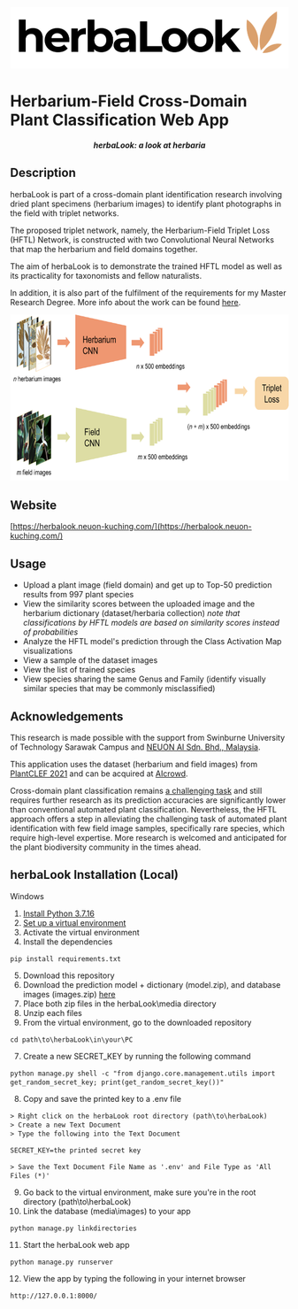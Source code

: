 ![herbaLook](https://github.com/sophiadouglas/herbaLook/blob/a46973362538465bfef1440c732c01c82b78765c/static/images/herbaLook.png)

# Herbarium-Field Cross-Domain Plant Classification Web App
*<h4 align="center">herbaLook: a look at herbaria</h4>*

## Description
herbaLook is part of a cross-domain plant identification research involving dried plant specimens (herbarium images) to identify plant photographs in the field with triplet networks.

The proposed triplet network, namely, the Herbarium-Field Triplet Loss (HFTL) Network, is constructed with two Convolutional Neural Networks that map the herbarium and field domains together.

The aim of herbaLook is to demonstrate the trained HFTL model as well as its practicality for taxonomists and fellow naturalists. 

In addition, it is also part of the fulfilment of the requirements 
for my Master Research Degree. More info about the work can be found [here](https://doi.org/10.1007/s00521-022-07951-6).
<p align="center">
<img src=https://github.com/sophiadouglas/herbaLook/blob/a46973362538465bfef1440c732c01c82b78765c/static/images/HFTL_network.png height="300">
</p>

## Website
[https://herbalook.neuon-kuching.com/](https://herbalook.neuon-kuching.com/)

## Usage
- Upload a plant image (field domain) and get up to Top-50 prediction results from 997 plant species
- View the similarity scores between the uploaded image and the herbarium dictionary (dataset/herbaria collection)
  *note that classifications by HFTL models are based on similarity scores instead of probabilities*
- Analyze the HFTL model's prediction through the Class Activation Map visualizations
- View a sample of the dataset images
- View the list of trained species
- View species sharing the same Genus and Family (identify visually similar species that may be commonly misclassified)

## Acknowledgements
This research is made possible with the support from Swinburne University of Technology Sarawak Campus and [NEUON AI Sdn. Bhd., Malaysia](https://github.com/NeuonAI).

This application uses the dataset (herbarium and field images) from [PlantCLEF 2021](https://www.imageclef.org/PlantCLEF2021) and can be acquired at [AIcrowd](https://www.aicrowd.com/challenges/lifeclef-2021-plant).

Cross-domain plant classification remains [a challenging task](https://ceur-ws.org/Vol-2936/paper-122.pdf) and still requires further research as its prediction accuracies are significantly lower than 
conventional automated plant classification. Nevertheless, the HFTL approach offers a step in alleviating the challenging task of automated 
plant identification with few field image samples, specifically rare species, which require high-level expertise. More research is welcomed and anticipated for the plant biodiversity community in the times ahead.


## herbaLook Installation (Local)
Windows
1. [Install Python 3.7.16](https://www.digitalocean.com/community/tutorials/install-python-windows-10)
2. [Set up a virtual environment](https://realpython.com/python-virtual-environments-a-primer/)
3. Activate the virtual environment
4. Install the dependencies
```
pip install requirements.txt
```
5. Download this repository
6. Download the prediction model + dictionary (model.zip), and database images (images.zip) [here](https://drive.google.com/drive/folders/1cUxrPgfq9XIM67XgZ0FJ1t-7ovVFzCi8?usp=drive_link)
7. Place both zip files in the herbaLook\media directory
8. Unzip each files
10. From the virtual environment, go to the downloaded repository
```
cd path\to\herbaLook\in\your\PC
```
7. Create a new SECRET_KEY by running the following command
```
python manage.py shell -c "from django.core.management.utils import get_random_secret_key; print(get_random_secret_key())"
```
8. Copy and save the printed key to a .env file
```
> Right click on the herbaLook root directory (path\to\herbaLook)
> Create a new Text Document
> Type the following into the Text Document
```
```
SECRET_KEY=the printed secret key
```
```
> Save the Text Document File Name as '.env' and File Type as 'All Files (*)'
```
9. Go back to the virtual environment, make sure you're in the root directory (path\to\herbaLook)
10. Link the database (media\images) to your app
```
python manage.py linkdirectories
```
11. Start the herbaLook web app
```
python manage.py runserver
```
12. View the app by typing the following in your internet browser
```
http://127.0.0.1:8000/
```

